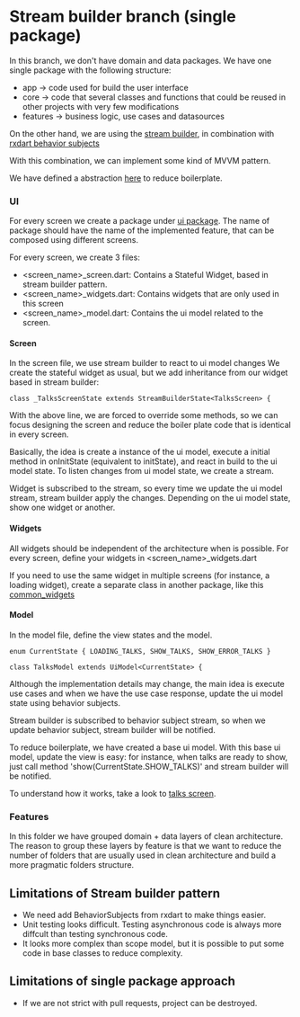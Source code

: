 # Stream builder branch (single package)
In this branch, we don't have domain and data packages. 
We have one single package with the following structure:
- app -> code used for build the user interface
- core -> code that several classes and functions that could be reused in other projects with very few modifications
- features -> business logic, use cases and datasources

On the other hand, we are using the [stream builder](https://www.youtube.com/watch?v=MkKEWHfy99Y), in combination with [rxdart behavior subjects](https://pub.dartlang.org/packages/rxdart)

With this combination, we can implement some kind of MVVM pattern.

We have defined a abstraction [here](lib/app/core/stream_builder) to reduce boilerplate.

### UI
For every screen we create a package under [ui package](lib/app/ui).
The name of package should have the name of the implemented feature, that can be composed using different screens.

For every screen, we create 3 files:
- <screen_name>_screen.dart: Contains a Stateful Widget, based in stream builder pattern.
- <screen_name>_widgets.dart: Contains widgets that are only used in this screen
- <screen_name>_model.dart: Contains the ui model related to the screen.

#### Screen
In the screen file, we use stream builder to react to ui model changes
We create the stateful widget as usual, but we add inheritance from our widget based in stream builder:
```
class _TalksScreenState extends StreamBuilderState<TalksScreen> {
```
With the above line, we are forced to override some methods, so we can focus designing the screen
and reduce the boiler plate code that is identical in every screen.

Basically, the idea is create a instance of the ui model, execute a initial method
in onInitState (equivalent to initState), and react in build to the ui model state.
To listen changes from ui model state, we create a stream.

Widget is subscribed to the stream, so every time we update the ui model stream, stream builder apply the changes.
Depending on the ui model state, show one widget or another.

#### Widgets
All widgets should be independent of the architecture when is possible.
For every screen, define your widgets in <screen_name>_widgets.dart

If you need to use the same widget in multiple screens (for instance, a loading widget),
create a separate class in another package, like this [common_widgets](lib/app/ui/common)

#### Model
In the model file, define the view states and the model.

```
enum CurrentState { LOADING_TALKS, SHOW_TALKS, SHOW_ERROR_TALKS }

class TalksModel extends UiModel<CurrentState> {
```

Although the implementation details may change, the main idea is
execute use cases and when we have the use case response,
update the ui model state using behavior subjects.

Stream builder is subscribed to behavior subject stream, so when we update behavior subject, stream builder will be notified.

To reduce boilerplate, we have created a base ui model. With this base ui model, update the view 
is easy: for instance, when talks are ready to show, just call method 'show(CurrentState.SHOW_TALKS)' and stream builder will be notified.

To understand how it works, take a look to [talks screen](lib/app/ui/talks/).

### Features
In this folder we have grouped domain + data layers of clean architecture. The reason to group these layers by feature is that we want
to reduce the number of folders that are usually used in clean architecture and build a more pragmatic folders structure. 

## Limitations of Stream builder pattern
- We need add BehaviorSubjects from rxdart to make things easier.
- Unit testing looks difficult. Testing asynchronous code is always more diffcult than testing synchronous code.
- It looks more complex than scope model, but it is possible to put some code in base classes to reduce complexity.

## Limitations of single package approach
- If we are not strict with pull requests, project can be destroyed.